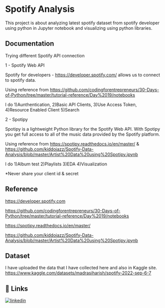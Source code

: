
# Spotify Analysis

This project is about analyzing latest spotify dataset from spotify developer using python in Jupyter notebook and visualizing using python libraries.

## Documentation

Trying different Spotify API connection

1 - Spotify Web API

Spotify for developers - https://developer.spotify.com/ allows us to connect to spotify data. 

Using reference from https://github.com/codingforentrepreneurs/30-Days-of-Python/tree/master/tutorial-reference/Day%2019/notebooks

I do 1)Aunthentication, 2)Basic API Clients, 3)Use Access Token, 4)Resource Enabled Client 5)Search

2 - Spotipy

Spotipy is a lightweight Python library for the Spotify Web API. With Spotipy you get full access to all of the music data provided by the Spotify platform.

Using reference from https://spotipy.readthedocs.io/en/master/ & https://github.com/kiddojazz/Spotify-Data-Analysis/blob/master/Artist%20Data%20using%20Spotipy.ipynb

I do 1)Album test 2)Playlists 3)EDA 4)Visualization

*Never share your client id & secret
## Reference
https://developer.spotify.com

https://github.com/codingforentrepreneurs/30-Days-of-Python/tree/master/tutorial-reference/Day%2019/notebooks

https://spotipy.readthedocs.io/en/master/ 

https://github.com/kiddojazz/Spotify-Data-Analysis/blob/master/Artist%20Data%20using%20Spotipy.ipynb
## Dataset
I have uploaded the data that I have collected here and also in Kaggle site.
https://www.kaggle.com/datasets/madrasiharish/spotify-2022-sep-6-7
## 🔗 Links
[![linkedin](https://img.shields.io/badge/linkedin-0A66C2?style=for-the-badge&logo=linkedin&logoColor=white)](https://www.linkedin.com/in/madrasiharish/)
